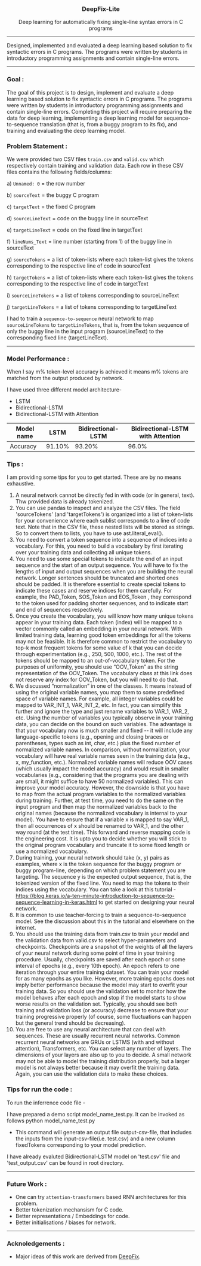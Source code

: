 <p align="center">
<h3 align="center">DeepFix-Lite</h3>
<div align="center">
<p>Deep learning for automatically fixing single-line syntax errors in C programs</p>


</div>

------------------------------------------
Designed, implemented and evaluated a deep learning based solution to fix syntactic errors in C programs. The programs were written by students in
introductory programming assignments and contain single-line errors.

</div>

------------------------------------------
### Goal :
The goal of this project is to design, implement and evaluate a deep learning based
solution to fix syntactic errors in C programs. The programs were written by students in
introductory programming assignments and contain single-line errors. Completing this
project will require preparing the data for deep learning, implementing a deep learning
model for sequence-to-sequence translation (that is, from a buggy program to its fix), and
training and evaluating the deep learning model.

### Problem Statement :

We were provided two CSV files `train.csv` and `valid.csv` which respectively contain training and validation data. Each row in these CSV files contains the following fields/columns:

a) `Unnamed: 0` = the row number

b) `sourceText` = the buggy C program

c) `targetText` = the fixed C program

d) `sourceLineText` = code on the buggy line in sourceText

e) `targetLineText` = code on the fixed line in targetText

f) `lineNums_Text` = line number (starting from 1) of the buggy line in sourceText

g) `sourceTokens` = a list of token-lists where each token-list gives the tokens
corresponding to the respective line of code in sourceText

h) `targetTokens` = a list of token-lists where each token-list gives the tokens
corresponding to the respective line of code in targetText

i) `sourceLineTokens` = a list of tokens corresponding to sourceLineText

j) `targetLineTokens` = a list of tokens corresponding to targetLineText



I had to train a `sequence-to-sequence` neural network to
map `sourceLineTokens` to `targetLineTokens`, that is, from the token sequence of only the buggy line in the input program (sourceLineText) to the corresponding
fixed line (targetLineText).

------------------------------------------

### Model Performance : 
When I say m% token-level accuracy is achieved it means m% tokens are matched from the output produced by network.

I have used three different model architecture-
- LSTM 
- Bidirectional-LSTM 
- Bidirectional-LSTM with Attention 

Model name | LSTM | Bidirectional-LSTM | Bidirectional-LSTM with Attention 
--- | --- | --- | --- 
Accuracy | 91.10% | 93.20% | 96.0% 


### Tips :
I am providing some tips for you to get started. These are by no means exhaustive.
1) A neural network cannot be directly fed in with code (or in general, text). Thw provided data is already
tokenized. 
2) You can use pandas to inspect and analyze the CSV files. The field 'sourceTokens' (and
'targetTokens') is organized into a list of token-lists for your convenience where each
sublist corresponds to a line of code text. Note that in the CSV file, these nested lists will be stored as
strings. So to convert them to lists, you have to use ast.literal_eval().
3) You need to convert a token sequence into a sequence of indices into a vocabulary. For
this, you need to build a vocabulary by first iterating over your training data and
collecting all unique tokens.
4) You need to use some special tokens to indicate the end of an input sequence and the
start of an output sequence. You will have to fix the lengths of input and output
sequences when you are building the neural network. Longer sentences should be
truncated and shorted ones should be padded. It is therefore essential to create special
tokens to indicate these cases and reserve indices for them carefully. For example, 
the PAD_Token, SOS_Token and EOS_Token , they correspond to the token
used for padding shorter sequences, and to indicate start and end of sequences
respectively.
5) Once you create the vocabulary, you will know how many unique tokens appear in your
training data. Each token (index) will be mapped to a vector commonly called an
embedding in your neural network. With limited training data, learning good token
embeddings for all the tokens may not be feasible. It is therefore common to restrict the
vocabulary to top-k most frequent tokens for some value of k that you can decide
through experimentation (e.g., 250, 500, 1000, etc.). The rest of the tokens should be
mapped to an out-of-vocabulary token. For the purposes of uniformity, you should use
“OOV_Token” as the string representation of the OOV_Token. The vocabulary class at
this link does not reserve any index for OOV_Token, but you will need to do that.
6) We discussed “normalization” in one of the classes. It means instead of using the
original variable names, you map them to some predefined space of variable names. For
example, all integer variables could be mapped to VAR_INT_1, VAR_INT_2, etc. In fact,
you can simplify this further and ignore the type and just rename variables to VAR_1,
VAR_2, etc. Using the number of variables you typically observe in your training data,
you can decide on the bound on such variables. The advantage is that your vocabulary
now is much smaller and fixed -- it will include any language-specific tokens (e.g.,
opening and closing braces or parentheses, types such as int, char, etc.) plus the fixed
number of normalized variable names. In comparison, without normalization, your
vocabulary will have real variable names seen in the training data (e.g., x, my_function,
etc.). Normalized variable names will reduce OOV cases (which usually impact the
model accuracy) and would result in smaller vocabularies (e.g., considering that the
programs you are dealing with are small, it might suffice to have 50 normalized
variables). This can improve your model accuracy. However, the downside is that you
have to map from the actual program variables to the normalized variables during
training. Further, at test time, you need to do the same on the input program and then
map the normalized variables back to the original names (because the normalized
vocabulary is internal to your model). You have to ensure that if a variable x is mapped
to say VAR_1, then all occurrences of x should be renamed to VAR_1, and the other way
round (at the test time). This forward and reverse mapping code is the engineering cost.
It is upto you to decide whether you will stick to the original program vocabulary and
truncate it to some fixed length or use a normalized vocabulary.
7) During training, your neural network should take (x, y) pairs as examples, where x is the
token sequence for the buggy program or buggy program-line, depending on which
problem statement you are targeting. The sequence y is the expected output sequence,
that is, the tokenized version of the fixed line. You need to map the tokens to their
indices using the vocabulary. You can take a look at this tutorial - https://blog.keras.io/a-ten-minute-introduction-to-sequence-to-sequence-learning-in-keras.html to get started on
designing your neural network.
8) It is common to use teacher-forcing to train a sequence-to-sequence model. See the
discussion about this in the tutorial and elsewhere on the internet.
9) You should use the training data from train.csv to train your model and the validation
data from valid.csv to select hyper-parameters and checkpoints. Checkpoints are a
snapshot of the weights of all the layers of your neural network during some point of time
in your training procedure. Usually, checkpoints are saved after each epoch or some
interval of epochs (e.g., every 10th epoch). An epoch refers to one iteration through your
entire training dataset. You can train your model for as many epochs as you like.
However, more training epochs does not imply better performance because the model
may start to overfit your training data. So you should use the validation set to monitor
how the model behaves after each epoch and stop if the model starts to show worse
results on the validation set. Typically, you should see both training and validation loss
(or accuracy) decrease to ensure that your training progressive properly (of course,
some fluctuations can happen but the general trend should be decreasing).
10) You are free to use any neural architecture that can deal with sequences. These are
usually recurrent neural networks. Common recurrent neural networks are GRUs or
LSTMS (with and without attention), Transformers, etc. You can select any number of
layers. The dimensions of your layers are also up to you to decide. A small network may
not be able to model the training distribution properly, but a larger model is not always
better because it may overfit the training data. Again, you can use the validation data to
make these choices.

### Tips for run the code :
To run the inferrence code file -

I have prepared a demo script model_name_test.py. It can be invoked as follows
python  model_name_test.py <input-csv-file> <output-csv-file>

- This command will generate an output file output-csv-file, that includes the inputs from the input-csv-file(i.e. test.csv) and a new column fixedTokens 
  corresponding to your model prediction. 

I have already evaluted Bidirectional-LSTM model on 'test.csv' file and 'test_output.csv' can be found in root directory.

</div>

------------------------------------------

### Future Work :
- One can try `attention-transformers` based RNN architectures for this problem.
- Better tokenization mechansism for C code.
- Better representations / Embeddings for code.
- Better initialisations / biases for network.  

------------------------------------------
### Acknoledgements :

- Major ideas of this work are derived from [DeepFix](http://www.iisc-seal.net/deepfix).
   
